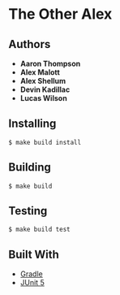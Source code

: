 # The Other Alex

## Authors

* **Aaron Thompson**
* **Alex Malott**
* **Alex Shellum**
* **Devin Kadillac**
* **Lucas Wilson**

## Installing

```
$ make build install
```

## Building

```
$ make build
```

## Testing

```
$ make build test
```

## Built With

* [Gradle](https://gradle.org/)
* [JUnit 5](https://junit.org/junit5/)

